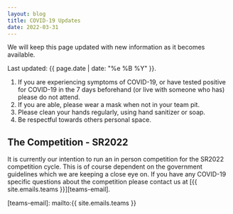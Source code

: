 ```yaml
---
layout: blog
title: COVID-19 Updates
date: 2022-03-31
---
```


We will keep this page updated with new information as it becomes available.

Last updated: {{ page.date | date: "%e %B %Y" }}.

1. If you are experiencing symptoms of COVID-19, or have tested positive for COVID-19 in the 7 days beforehand (or live with someone who has) please do not attend.
2. If you are able, please wear a mask when not in your team pit.
3. Please clean your hands regularly, using hand sanitizer or soap.
4. Be respectful towards others personal space.

## The Competition - SR2022

It is currently our intention to run an in person competition for the SR2022 competition cycle. This is of course dependent on the government guidelines which we are keeping a close eye on. If you have any COVID-19 specific questions about the competition please contact us at [{{ site.emails.teams }}][teams-email].

[teams-email]: mailto:{{ site.emails.teams }}
